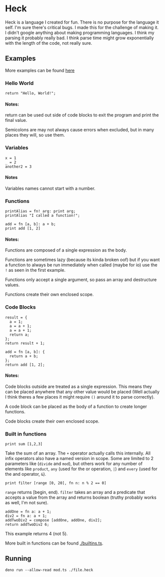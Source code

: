 # Heck

Heck is a language I created for fun. There is no purpose for the language it self. I'm sure there's critical bugs. I made this for the challenge of making it. I didn't google anything about making programming languages. I think my parsing it probably really bad. I think parse time might grow exponentially with the length of the code, not really sure.

## Examples

More examples can be found [here](./examples)

### Hello World
```
return "Hello, World!";
```

#### Notes:
return can be used out side of code blocks to exit the program and print the final value.

Semicolons are may not always cause errors when excluded, but in many places they will, so use them.

### Variables
```
x = 1
_ = 2
another2 = 3
```

#### Notes
Variables names cannot start with a number.

### Functions
```
printAlias = fn! arg: print arg;
printAlias "I called a function!";
```
```
add = fn [a, b]: a + b;
print add [1, 2]
```

#### Notes:
Functions are composed of a single expression as the body.

Functions are sometimes lazy (because its kinda broken oof) but if you want a function to always be run immediately when called (maybe for io) use the `!` as seen in the first example.

Functions only accept a single argument, so pass an array and destructure values.

Functions create their own enclosed scope.

### Code Blocks
```
result = {
  a = 1;
  a = a + 1;
  a = a + 1;
  return a;
};
return result + 1;
```
```
add = fn [a, b]: {
  return a + b;
};
return add [1, 2];
```

#### Notes:
Code blocks outside are treated as a single expression. This means they can be placed anywhere that any other value would be placed (Well actually I think theres a few places it might require `()` around it to parse correctly).

A code block can be placed as the body of a function to create longer functions.

Code blocks create their own enclosed scope.

### Built in functions

```
print sum [1,2,3]
```
Take the sum of an array. The `+` operator actually calls this internally. All infix operators also have a named version in scope. Some are limited to 2 parameters like (`divide` and `mod`), but others work for any number of elements like `product`, `any` (used for the or operation, `|`) and `every` (used for the and operator, `&`).
```
print filter [range [0, 20], fn n: n % 2 == 0]
```
`range` returns [begin, end).
`filter` takes an array and a predicate that accepts a value from the array and returns boolean (truthy probably works as well, I'm not sure).
```
addOne = fn a: a + 1;
div2 = fn a: a + 1;
addTwoDiv2 = compose [addOne, addOne, div2];
return addTwoDiv2 6;
```
This example returns 4 (not 5).

More built in functions can be found [./builtins.ts](./builtins.ts).

## Running

`deno run --allow-read mod.ts ./file.heck`
